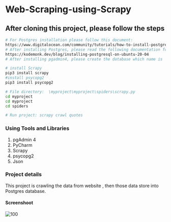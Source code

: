 # Web-Scraping-using-Scrapy


## After cloning this project, please follow the steps
``` bash
# For Postgres installation please follow this document:
https://www.digitalocean.com/community/tutorials/how-to-install-postgresql-on-ubuntu-20-04-quickstart
# After installing Postgres, please read the following documentation for installing pgadmin4:
https://kodemonk.dev/blog/installing-postgresql-on-ubuntu-20-04
# After installing pgadmin4, please create the database which name is  "store".

# install Scrapy
pip3 install scrapy
#install psycopg2
pip3 install psycopg2

# File directory:  \myproject\myproject\spiders\scrapy.py
cd myproject
cd myproject
cd spiders

# Run project: scrapy crawl quotes
```

### Using Tools and Libraries
1. pgAdmin 4
2. PyCharm
3. Scrapy
4. psycopg2
5. Json

### Project details
This project is crawling the data from website , then those data store into Postgres database.
#### Screenshoot
![100](https://user-images.githubusercontent.com/69507020/148771618-6904f71f-be80-46af-b458-9767d7f33cba.png)


